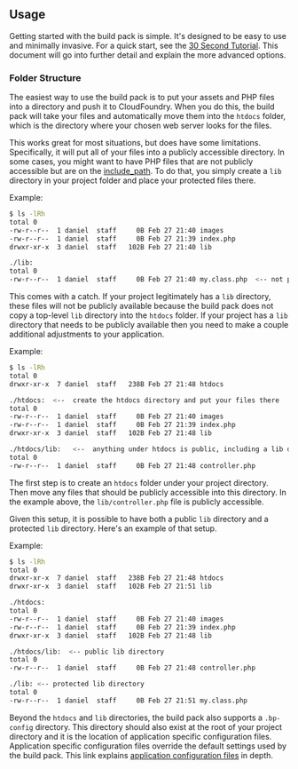 ## Usage

Getting started with the build pack is simple.  It's designed to be easy to use and minimally invasive.  For a quick start, see the [30 Second Tutorial].  This document will go into further detail and explain the more advanced options.

### Folder Structure

The easiest way to use the build pack is to put your assets and PHP files into a directory and push it to CloudFoundry.  When you do this, the build pack will take your files and automatically move them into the `htdocs` folder, which is the directory where your chosen web server looks for the files.

This works great for most situations, but does have some limitations.  Specifically, it will put all of your files into a publicly accessible directory.  In some cases, you might want to have PHP files that are not publicly accessible but are on the [include_path].  To do that, you simply create a `lib` directory in your project folder and place your protected files there.

Example:

```bash
$ ls -lRh
total 0
-rw-r--r--  1 daniel  staff     0B Feb 27 21:40 images
-rw-r--r--  1 daniel  staff     0B Feb 27 21:39 index.php
drwxr-xr-x  3 daniel  staff   102B Feb 27 21:40 lib

./lib:
total 0
-rw-r--r--  1 daniel  staff     0B Feb 27 21:40 my.class.php  <-- not public, http://app.cfapps.io/lib/my.class.php == 404
```

This comes with a catch.  If your project legitimately has a `lib` directory, these files will not be publicly available because the build pack does not copy a top-level `lib` directory into the `htdocs` folder.  If your project has a `lib` directory that needs to be publicly available then you need to make a couple additional adjustments to your application.  

Example:

```bash
$ ls -lRh
total 0
drwxr-xr-x  7 daniel  staff   238B Feb 27 21:48 htdocs

./htdocs:  <--  create the htdocs directory and put your files there
total 0
-rw-r--r--  1 daniel  staff     0B Feb 27 21:40 images
-rw-r--r--  1 daniel  staff     0B Feb 27 21:39 index.php
drwxr-xr-x  3 daniel  staff   102B Feb 27 21:48 lib

./htdocs/lib:   <--  anything under htdocs is public, including a lib directory
total 0
-rw-r--r--  1 daniel  staff     0B Feb 27 21:48 controller.php
```

The first step is to create an `htdocs` folder under your project directory.  Then move any files that should be publicly accessible into this directory.  In the example above, the `lib/controller.php` file is publicly accessible.

Given this setup, it is possible to have both a public `lib` directory and a protected `lib` directory.  Here's an example of that setup.

Example:

```bash
$ ls -lRh
total 0
drwxr-xr-x  7 daniel  staff   238B Feb 27 21:48 htdocs
drwxr-xr-x  3 daniel  staff   102B Feb 27 21:51 lib

./htdocs:
total 0
-rw-r--r--  1 daniel  staff     0B Feb 27 21:40 images
-rw-r--r--  1 daniel  staff     0B Feb 27 21:39 index.php
drwxr-xr-x  3 daniel  staff   102B Feb 27 21:48 lib

./htdocs/lib:  <-- public lib directory
total 0
-rw-r--r--  1 daniel  staff     0B Feb 27 21:48 controller.php

./lib: <-- protected lib directory
total 0
-rw-r--r--  1 daniel  staff     0B Feb 27 21:51 my.class.php
```

Beyond the `htdocs` and `lib` directories, the build pack also supports a `.bp-config` directory.  This directory should also exist at the root of your project directory and it is the location of application specific configuration files.  Application specific configuration files override the default settings used by the build pack.  This link explains [application configuration files] in depth.

[30 Second Tutorial]:https://github.com/dmikusa-pivotal/cf-php-build-pack#30-second-tutorial
[application configuration files]:https://github.com/dmikusa-pivotal/cf-php-build-pack/blob/master/docs/config.md
[include_path]:http://us1.php.net/manual/en/ini.core.php#ini.include-path
